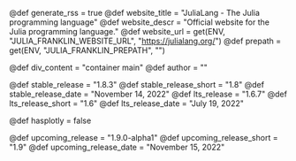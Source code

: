 <!-- RSS parameters -->
@def generate_rss = true
@def website_title = "JuliaLang - The Julia programming language"
@def website_descr = "Official website for the Julia programming language."
@def website_url = get(ENV, "JULIA_FRANKLIN_WEBSITE_URL", "https://julialang.org/")
@def prepath = get(ENV, "JULIA_FRANKLIN_PREPATH", "")

<!-- NOTE: don't change what's below -->
@def div_content = "container main" <!-- instead of franklin-content -->
@def author = ""

<!-- Templating of the Downloads -->
<!--
NOTE: When updating for a new release, make sure to also rerun
`downloads/oldreleases.jl`
-->
@def stable_release = "1.8.3"
@def stable_release_short = "1.8"
@def stable_release_date = "November 14, 2022"
@def lts_release = "1.6.7"
@def lts_release_short = "1.6"
@def lts_release_date = "July 19, 2022"

<!-- plotly -->
@def hasplotly = false

<!--
If the following lines are commented, the "upcoming release" section
in `downloads/index.md` will not be shown.
-->
@def upcoming_release = "1.9.0-alpha1"
@def upcoming_release_short = "1.9"
@def upcoming_release_date = "November 15, 2022"

